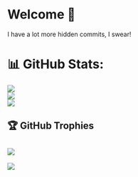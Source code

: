# Welcome 👋
I have a lot more hidden commits, I swear!

# 📊 GitHub Stats:
![](https://github-readme-stats.vercel.app/api?username=crnnr&theme=dark&hide_border=false&include_all_commits=true&count_private=false)<br/>
![](https://github-readme-streak-stats.herokuapp.com/?user=crnnr&theme=dark&hide_border=false)<br/>
![](https://github-readme-stats.vercel.app/api/top-langs/?username=crnnr&theme=dark&hide_border=false&include_all_commits=true&count_private=false&layout=compact)

## 🏆 GitHub Trophies
![](https://github-profile-trophy.vercel.app/?username=crnnr&theme=radical&no-frame=true&no-bg=true&margin-w=4)
---
[![](https://visitcount.itsvg.in/api?id=crnnr&icon=0&color=0)](https://visitcount.itsvg.in)
